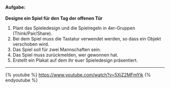 #### Aufgabe:
**Designe ein Spiel für den Tag der offenen Tür**
1. Plant das Spieledesign und die Spielregeln in 4er-Gruppen (Think/Pair/Share).
2. Bei dem Spiel muss die Tastatur verwendet werden, so dass ein Objekt verschoben wird.
3. Das Spiel soll für zwei Mannschaften sein.
4. Das Spiel muss zurückmelden, wer gewonnen hat.
5. Erstellt ein Plakat auf dem ihr euer Spieledesign präsentiert.
---

{% youtube %}
https://www.youtube.com/watch?v=5XjZ2MFmYjk
{% endyoutube %}